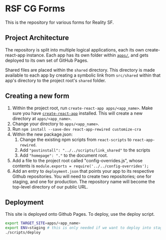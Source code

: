 # RSF CG Forms

This is the repository for various forms for Reality SF.

## Project Architecture

The repository is split into multiple logical applications, each its own create-react-app instance. Each app has its own folder within [`apps/`](apps/), and gets deployed to its own set of GitHub Pages.

Shared files are placed within the `shared` directory. This directory is made available to each app by creating a symbolic link from `src/shared` within that app's directory to the project root's `shared` folder.

## Creating a new form

1. Within the project root, run `create-react-app apps/<app_name>`. Make sure you have [`create-react-app`](https://facebook.github.io/create-react-app/docs/getting-started) installed. This will create a new directory at `apps/<app_name>`.
2. Change your directory to `apps/<app_name>`.
3. Run `npm install --save-dev react-app-rewired customize-cra`
4. Within the new package.json:
    1. Change the existing npm scripts from `react-scripts` to `react-app-rewired`.
    2. Add `"postinstall": "../../scripts/link_shared"` to the scripts
    3. Add `"homepage": "."` to the document root.
5. Add a file to the project root called "config-overrides.js", whose contents is `module.exports = require('../../config-overrides');`
6. Add an entry to `deployment.json` that points your app to its respective Github repositories. You will need to create two repositories; one for staging, and one for production. The repository name will become the top-level directory of our public URL.

## Deployment

This site is deployed onto Github Pages. To deploy, use the deploy script.

```bash
export TARGET_SITE=apps/<app_name>
export ENV=staging # this is only needed if we want to deploy into staging.
./scripts/deploy
```
